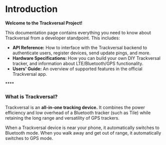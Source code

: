 # Introduction

**Welcome to the Trackversal Project!**

This documentation page contains everything you need to know about Trackversal from a developer standpoint. This includes:

* **API Reference:** How to interface with the Trackversal backend to authenticate users, register devices, send update pings, and more.
* **Hardware Specifications:** How you can build your own DIY Trackversal tracker, and information about LTE/Bluetooth/GPS functionality.
* **Users' Guide:** An overview of supported features in the official Trackversal app.

\*\*\*\*

### **What is Trackversal?**

Trackversal is an **all-in-one tracking device.** It combines the power efficiency and low overhead of a Bluetooth tracker \(such as Tile\) while retaining the long range and versatility of GPS trackers. 

When a Trackversal device is near your phone, it automatically switches to Bluetooth mode. When you walk away and get out of range, it automatically switches to GPS mode.



